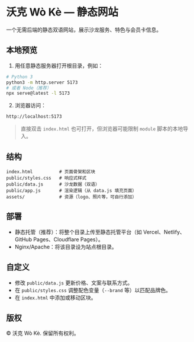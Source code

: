 # 沃克 Wò Kè — 静态网站

一个无需后端的静态双语网站，展示沙龙服务、特色与会员卡信息。

## 本地预览

1. 用任意静态服务器打开根目录，例如：

```bash
# Python 3
python3 -m http.server 5173
# 或者 Node（推荐）
npx serve@latest -l 5173
```

2. 浏览器访问：

```bash
http://localhost:5173
```

> 直接双击 `index.html` 也可打开，但浏览器可能限制 `module` 脚本的本地导入。

## 结构

```
index.html          # 页面骨架和区块
public/styles.css   # 响应式样式
public/data.js      # 沙龙数据（双语）
public/app.js       # 渲染逻辑（从 data.js 填充页面）
assets/             # 资源（logo、照片等，可自行添加）
```

## 部署

- 静态托管（推荐）：将整个目录上传至静态托管平台（如 Vercel、Netlify、GitHub Pages、Cloudflare Pages）。
- Nginx/Apache：将该目录设为站点根目录。

## 自定义

- 修改 `public/data.js` 更新价格、文案与联系方式。
- 在 `public/styles.css` 调整配色变量（`--brand` 等）以匹配品牌色。
- 在 `index.html` 中添加或移动区块。

## 版权

© 沃克 Wò Kè. 保留所有权利。
